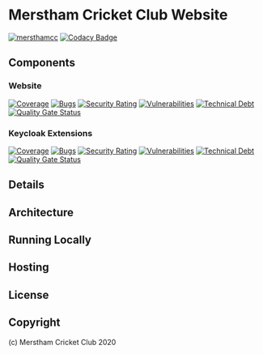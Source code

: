 # Merstham Cricket Club Website

[![mersthamcc](https://circleci.com/bb/mersthamcc/website.svg?style=shield&circle-token=ffc1935bf7fd794b8bf664a5d9dc02b32ee199b4)](https://app.circleci.com/pipelines/bb/mersthamcc/website)
[![Codacy Badge](https://app.codacy.com/project/badge/Grade/be0bb27aec23423784db3eb2cf071458)](https://www.codacy.com/bb/mersthamcc/website/dashboard?utm_source=chris_clayson@bitbucket.org&amp;utm_medium=referral&amp;utm_content=mersthamcc/website&amp;utm_campaign=Badge_Grade)

## Components

### Website
[![Coverage](https://sonarcloud.io/api/project_badges/measure?project=mcc-web&metric=coverage)](https://sonarcloud.io/dashboard?id=mcc-web)
[![Bugs](https://sonarcloud.io/api/project_badges/measure?project=mcc-web&metric=bugs)](https://sonarcloud.io/dashboard?id=mcc-web)
[![Security Rating](https://sonarcloud.io/api/project_badges/measure?project=mcc-web&metric=security_rating)](https://sonarcloud.io/dashboard?id=mcc-web)
[![Vulnerabilities](https://sonarcloud.io/api/project_badges/measure?project=mcc-web&metric=vulnerabilities)](https://sonarcloud.io/dashboard?id=mcc-web)
[![Technical Debt](https://sonarcloud.io/api/project_badges/measure?project=mcc-web&metric=sqale_index)](https://sonarcloud.io/dashboard?id=mcc-web)
[![Quality Gate Status](https://sonarcloud.io/api/project_badges/measure?project=mcc-web&metric=alert_status)](https://sonarcloud.io/dashboard?id=mcc-web)

### Keycloak Extensions
[![Coverage](https://sonarcloud.io/api/project_badges/measure?project=keycloak-mcc&metric=coverage)](https://sonarcloud.io/dashboard?id=keycloak-mcc)
[![Bugs](https://sonarcloud.io/api/project_badges/measure?project=keycloak-mcc&metric=bugs)](https://sonarcloud.io/dashboard?id=keycloak-mcc)
[![Security Rating](https://sonarcloud.io/api/project_badges/measure?project=keycloak-mcc&metric=security_rating)](https://sonarcloud.io/dashboard?id=keycloak-mcc)
[![Vulnerabilities](https://sonarcloud.io/api/project_badges/measure?project=keycloak-mcc&metric=vulnerabilities)](https://sonarcloud.io/dashboard?id=keycloak-mcc)
[![Technical Debt](https://sonarcloud.io/api/project_badges/measure?project=keycloak-mcc&metric=sqale_index)](https://sonarcloud.io/dashboard?id=keycloak-mcc)
[![Quality Gate Status](https://sonarcloud.io/api/project_badges/measure?project=keycloak-mcc&metric=alert_status)](https://sonarcloud.io/dashboard?id=keycloak-mcc)

## Details

## Architecture

## Running Locally

## Hosting

## License

## Copyright

(c) Merstham Cricket Club 2020